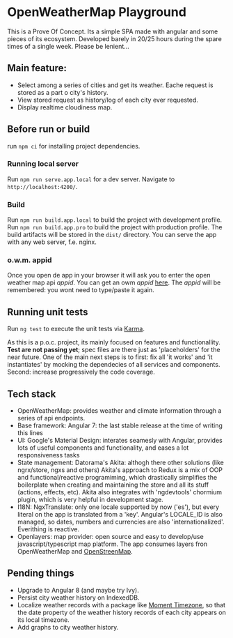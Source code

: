 # OpenWeatherMap Playground

This is a Prove Of Concept. Its a simple SPA made with angular and some pieces of its ecosystem. Developed barely in 20/25 hours during the spare times of a single week. Please be lenient...

## Main feature:
 - Select among a series of cities and get its weather. Eache request is stored  as a part o city's history.
 - View stored request as history/log of each city ever requested.
 - Display realtime cloudiness map.

## Before run or build

run `npm ci` for installing project dependencies.

### Running local server

Run `npm run serve.app.local` for a dev server. Navigate to `http://localhost:4200/`.

### Build

Run `npm run build.app.local` to build the project with development profile. Run `npm run build.app.pro` to build the project with production profile. The build artifacts will be stored in the `dist/` directory. You can serve the app with any web server, f.e. nginx.

### o.w.m. appid

Once you open de app in your browser it will ask you to enter the open weather map api _appid_. You can get an owm _appid_ [here](https://home.openweathermap.org/users/sign_up). The _appid_ will be remembered: you wont need to type/paste it again.

## Running unit tests

Run `ng test` to execute the unit tests via [Karma](https://karma-runner.github.io).

As this is a p.o.c. project, its mainly focused on features and functionallity. __Test are not passing yet__; spec files are there just as 'placeholders' for the near future. One of the main next steps is to first: fix all 'it works' and 'it instantiates' by mocking the dependecies of all services and components. Second: increase progressively the code coverage.

## Tech stack
 - OpenWeatherMap: provides weather and climate information through a series of api endpoints.
 - Base framework: Angular 7: the last stable release at the time of writing this lines
 - UI: Google's Material Design: interates seamesly with Angular, provides lots of useful components and functionality, and eases a lot responsiveness tasks
 - State management: Datorama's Akita: althogh there other solutions (like ngrx/store, ngxs and others) Akita's approach to Redux is a mix of OOP and functional/reactive programiming, which drastically simplifies the boilerplate when creating and maintaining the store and all its stuff (actions, effects, etc). Akita also integrates with 'ngdevtools' chormium plugin, which is very helpful in development stage.
 - I18N: NgxTranslate: only one locale supported by now ('es'), but every literal on the app is translated from a 'key'. Angular's LOCALE_ID is also managed, so dates, numbers and currencies are also 'internationalized'. Everithing is reactive.
 - Openlayers: map provider: open source and easy to develop/use javascript/typescript map platform. The app consumes layers fron OpenWeatherMap and [OpenStreenMap](https://www.openstreetmap.org).

## Pending things
 - Upgrade to Angular 8 (and maybe try Ivy).
 - Persist city weather history on IndexedDB.
 - Localize weather records with a package like [Moment Timezone](https://momentjs.com/timezone/), so that the date property of the weather history records of each city appears on its local timezone.
 - Add graphs to city weather history.
